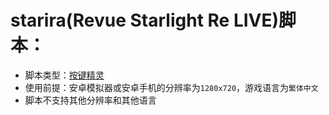 # starira(Revue Starlight Re LIVE)脚本：
- 脚本类型：[按键精灵](http://www.anjian.com/download)
- 使用前提：安卓模拟器或安卓手机的分辨率为`1280x720`，游戏语言为`繁体中文`
- 脚本不支持其他分辨率和其他语言
